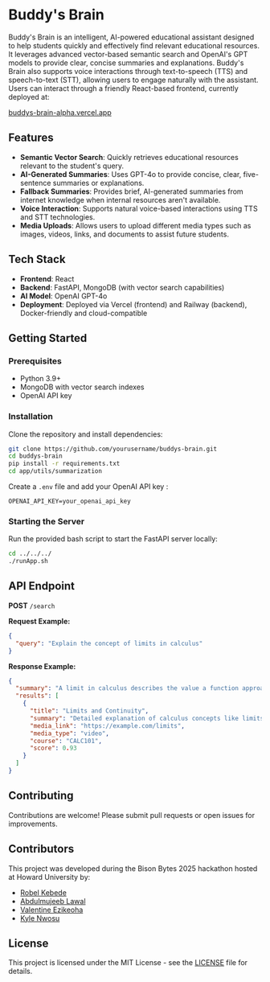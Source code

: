 # Buddy's Brain

Buddy's Brain is an intelligent, AI-powered educational assistant designed to help students quickly and effectively find relevant educational resources. It leverages advanced vector-based semantic search and OpenAI's GPT models to provide clear, concise summaries and explanations. Buddy's Brain also supports voice interactions through text-to-speech (TTS) and speech-to-text (STT), allowing users to engage naturally with the assistant. Users can interact through a friendly React-based frontend, currently deployed at:

[buddys-brain-alpha.vercel.app](https://buddys-brain-alpha.vercel.app/)

## Features

- **Semantic Vector Search**: Quickly retrieves educational resources relevant to the student's query.
- **AI-Generated Summaries**: Uses GPT-4o to provide concise, clear, five-sentence summaries or explanations.
- **Fallback Summaries**: Provides brief, AI-generated summaries from internet knowledge when internal resources aren't available.
- **Voice Interaction**: Supports natural voice-based interactions using TTS and STT technologies.
- **Media Uploads**: Allows users to upload different media types such as images, videos, links, and documents to assist future students.

## Tech Stack

- **Frontend**: React
- **Backend**: FastAPI, MongoDB (with vector search capabilities)
- **AI Model**: OpenAI GPT-4o
- **Deployment**: Deployed via Vercel (frontend) and Railway (backend), Docker-friendly and cloud-compatible

## Getting Started

### Prerequisites

- Python 3.9+
- MongoDB with vector search indexes
- OpenAI API key

### Installation

Clone the repository and install dependencies:

```bash
git clone https://github.com/yourusername/buddys-brain.git
cd buddys-brain
pip install -r requirements.txt
cd app/utils/summarization 
```

Create a `.env` file and add your OpenAI API key :

```
OPENAI_API_KEY=your_openai_api_key
```

### Starting the Server

Run the provided bash script to start the FastAPI server locally:

```bash
cd ../../../
./runApp.sh
```

## API Endpoint

**POST** `/search`

**Request Example:**

```json
{
  "query": "Explain the concept of limits in calculus"
}
```

**Response Example:**

```json
{
  "summary": "A limit in calculus describes the value a function approaches as its input approaches some point. Limits form the foundational basis for defining continuity, derivatives, and integrals. They help mathematicians understand function behavior near specific points, even if the function isn't explicitly defined there. Limits are essential in evaluating instantaneous rates of change and the area under curves. Understanding limits is crucial for applications in physics, engineering, economics, and many other fields.",
  "results": [
    {
      "title": "Limits and Continuity",
      "summary": "Detailed explanation of calculus concepts like limits and continuity.",
      "media_link": "https://example.com/limits",
      "media_type": "video",
      "course": "CALC101",
      "score": 0.93
    }
  ]
}
```

## Contributing

Contributions are welcome! Please submit pull requests or open issues for improvements.

## Contributors

This project was developed during the Bison Bytes 2025 hackathon hosted at Howard University by:

- [Robel Kebede](https://github.com/RobelK1738)
- [Abdulmujeeb Lawal](https://github.com/lawal-mj)
- [Valentine Ezikeoha](https://github.com/HuVddme)
- [Kyle Nwosu](https://github.com/KyleNwosu)


## License

This project is licensed under the MIT License - see the [LICENSE](LICENSE) file for details.
